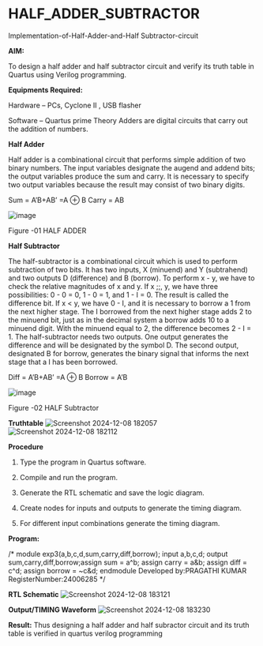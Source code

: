 # HALF_ADDER_SUBTRACTOR

Implementation-of-Half-Adder-and-Half Subtractor-circuit

**AIM:**

To design a half adder and half subtractor circuit and verify its truth table in Quartus using Verilog programming.

**Equipments Required:**

Hardware – PCs, Cyclone II , USB flasher 

Software – Quartus prime Theory Adders are digital circuits that carry out the addition of numbers.

**Half Adder**

Half adder is a combinational circuit that performs simple addition of two binary numbers. The input variables designate the augend and addend bits; the output variables produce the sum and carry. It is necessary to specify two output variables because the result may consist of two binary digits.

Sum = A’B+AB’ =A ⊕ B Carry = AB

![image](https://github.com/naavaneetha/HALF_ADDER_SUBTRACTOR/assets/154305477/bd4a0b2c-cdbc-4184-ab08-81578f121e1f)

Figure -01 HALF ADDER

**Half Subtractor**

The half-subtractor is a combinational circuit which is used to perform subtraction of two bits. It has two inputs, X (minuend) and Y (subtrahend) and two outputs D (difference) and B (borrow). To perform x - y, we have to check the relative magnitudes of x and y. If x ;;, y, we have three possibilities: 0 - 0 = 0, 1 - 0 = 1, and 1 - I = 0. The result is called the difference bit. If x < y, we have 0 - I, and it is necessary to borrow a 1 from the next higher stage. The I borrowed from the next higher stage adds 2 to the minuend bit, just as in the decimal system a borrow adds 10 to a minuend digit. With the minuend equal to 2, the difference becomes 2 - I = 1. The half-subtractor needs two outputs. One output generates the difference and will be designated by the symbol D. The second output, designated B for borrow, generates the binary signal that informs the next stage that a I has been borrowed. 

Diff = A’B+AB’ =A ⊕ B
Borrow = A’B

 ![image](https://github.com/naavaneetha/HALF_ADDER_SUBTRACTOR/assets/154305477/d76b099c-513f-4e7c-843a-e2fd028a531a)

Figure -02 HALF Subtractor

**Truthtable**
![Screenshot 2024-12-08 182057](https://github.com/user-attachments/assets/ea33a21f-8c52-4d79-89d9-ee70d8f21205)
![Screenshot 2024-12-08 182112](https://github.com/user-attachments/assets/41b44f60-03aa-4baf-9429-8aacb47110d4)



**Procedure**

1.	Type the program in Quartus software.

2.	Compile and run the program.

3.	Generate the RTL schematic and save the logic diagram.

4.	Create nodes for inputs and outputs to generate the timing diagram.

5.	For different input combinations generate the timing diagram.


**Program:**

/* module exp3(a,b,c,d,sum,carry,diff,borrow);
input a,b,c,d; output sum,carry,diff,borrow;assign sum = a^b; 
assign carry = a&b; 
assign diff = c^d; assign borrow = ~c&d; 
endmodule
Developed by:PRAGATHI KUMAR
RegisterNumber:24006285 */

**RTL Schematic**
![Screenshot 2024-12-08 183121](https://github.com/user-attachments/assets/2e2ef49c-cb0a-482f-a28b-f698c0d26769)



**Output/TIMING Waveform**
![Screenshot 2024-12-08 183230](https://github.com/user-attachments/assets/aca0c036-ac00-43ca-be9f-6afa6e8775be)


**Result:**
Thus designing a half adder and half subractor circuit and its truth table is
 verified in quartus verilog programming
